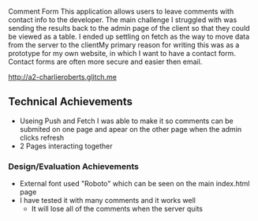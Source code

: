 Comment Form
This application allows users to leave comments with contact info to the developer. The main challenge I struggled with was sending the results back to the admin page of the client so that they could be viewed as a table. I ended up settling on fetch as the way to move data from the server to the clientMy primary reason for writing this was as a prototype for my own website, in which I want to have a contact form. Contact forms are often more secure and easier then email. 



http://a2-charlieroberts.glitch.me

## Technical Achievements
- Useing Push and Fetch I was able to make it so comments can be submited on one page and apear on the other page when the admin clicks refresh
- 2 Pages interacting together

### Design/Evaluation Achievements
- External font used "Roboto" which can be seen on the main index.html page
- I have tested it with many comments and it works well
    - It will lose all of the comments when the server quits

